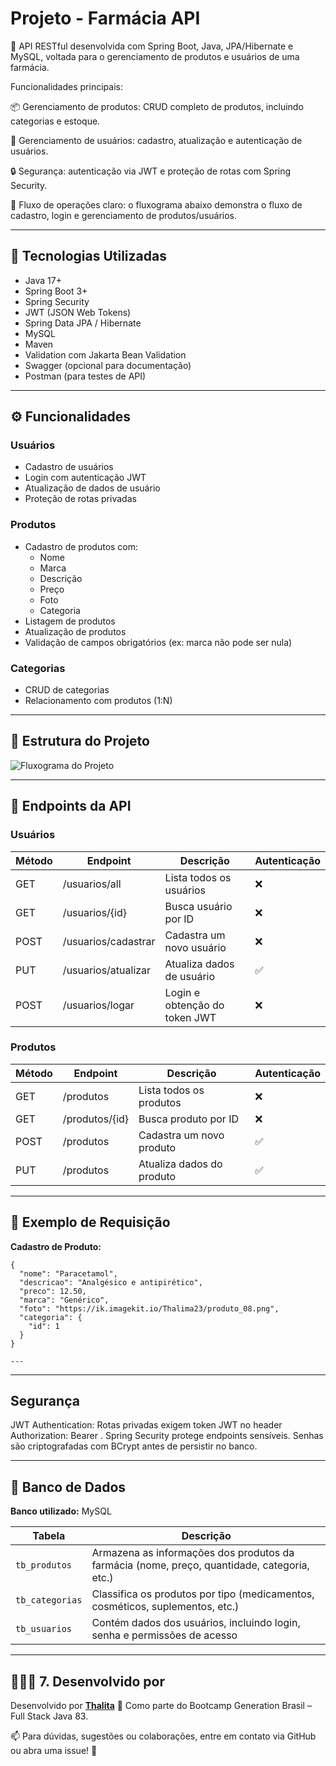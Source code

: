 # Projeto - Farmácia API

🧩 API RESTful desenvolvida com Spring Boot, Java, JPA/Hibernate e MySQL, voltada para o gerenciamento de produtos e usuários de uma farmácia.

Funcionalidades principais:

📦 Gerenciamento de produtos: CRUD completo de produtos, incluindo categorias e estoque.

👥 Gerenciamento de usuários: cadastro, atualização e autenticação de usuários.

🔒 Segurança: autenticação via JWT e proteção de rotas com Spring Security.

🔄 Fluxo de operações claro: o fluxograma abaixo demonstra o fluxo de cadastro, login e gerenciamento de produtos/usuários.

---

## 🧰 Tecnologias Utilizadas ️

- Java 17+
- Spring Boot 3+
- Spring Security
- JWT (JSON Web Tokens)
- Spring Data JPA / Hibernate
- MySQL
- Maven
- Validation com Jakarta Bean Validation
- Swagger (opcional para documentação)
- Postman (para testes de API)

---

## ⚙ Funcionalidades

### Usuários
- Cadastro de usuários
- Login com autenticação JWT
- Atualização de dados de usuário
- Proteção de rotas privadas

### Produtos
- Cadastro de produtos com:
  - Nome
  - Marca
  - Descrição
  - Preço
  - Foto
  - Categoria
- Listagem de produtos
- Atualização de produtos
- Validação de campos obrigatórios (ex: marca não pode ser nula)

### Categorias
- CRUD de categorias
- Relacionamento com produtos (1:N)

---

## 🔹 Estrutura do Projeto

![Fluxograma do Projeto](https://ik.imagekit.io/Thalima23/ChatGPT%20Image%2027%20de%20out.%20de%202025,%2015_25_58.png?updatedAt=1761589697718)

---

## 🔹 Endpoints da API

### Usuários

| Método | Endpoint               | Descrição                        | Autenticação |
|--------|------------------------|---------------------------------|--------------|
| GET    | /usuarios/all          | Lista todos os usuários         | ❌            |
| GET    | /usuarios/{id}         | Busca usuário por ID            | ❌            |
| POST   | /usuarios/cadastrar    | Cadastra um novo usuário        | ❌            |
| PUT    | /usuarios/atualizar    | Atualiza dados de usuário       | ✅            |
| POST   | /usuarios/logar        | Login e obtenção do token JWT   | ❌            |

### Produtos

| Método | Endpoint             | Descrição                        | Autenticação |
|--------|--------------------|---------------------------------|--------------|
| GET    | /produtos           | Lista todos os produtos         | ❌            |
| GET    | /produtos/{id}      | Busca produto por ID            | ❌            |
| POST   | /produtos           | Cadastra um novo produto        | ✅            |
| PUT    | /produtos           | Atualiza dados do produto       | ✅            |

---
## 🔹 Exemplo de Requisição 

**Cadastro de Produto:**
```
{
  "nome": "Paracetamol",
  "descricao": "Analgésico e antipirético",
  "preco": 12.50,
  "marca": "Genérico",
  "foto": "https://ik.imagekit.io/Thalima23/produto_08.png",
  "categoria": {
    "id": 1
  }
}

---
```
---
##  Segurança

JWT Authentication: Rotas privadas exigem token JWT no header Authorization: Bearer <token>.
Spring Security protege endpoints sensíveis.
Senhas são criptografadas com BCrypt antes de persistir no banco.

---

## 💾 Banco de Dados

**Banco utilizado:** MySQL  

| Tabela         | Descrição                                   |
|----------------|---------------------------------------------|
| `tb_produtos`  | Armazena as informações dos produtos da farmácia (nome, preço, quantidade, categoria, etc.) |
| `tb_categorias`| Classifica os produtos por tipo (medicamentos, cosméticos, suplementos, etc.) |
| `tb_usuarios`  | Contém dados dos usuários, incluindo login, senha e permissões de acesso |


---

## 👩🏽‍💻 7. Desenvolvido por

Desenvolvido por [**Thalita**](https://github.com/Thalima23/) 💜
Como parte do Bootcamp Generation Brasil – Full Stack Java 83.

📫 Para dúvidas, sugestões ou colaborações, entre em contato via GitHub ou abra uma issue! 🚀

